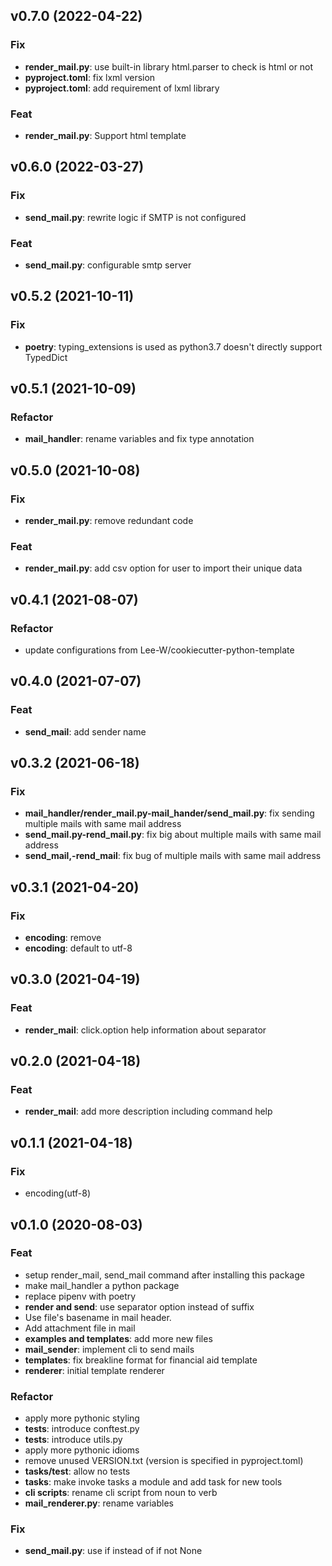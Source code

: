 
## v0.7.0 (2022-04-22)

### Fix

- **render_mail.py**: use built-in library html.parser to check is html or not
- **pyproject.toml**: fix lxml version
- **pyproject.toml**: add requirement of lxml library

### Feat

- **render_mail.py**: Support html template

## v0.6.0 (2022-03-27)

### Fix

- **send_mail.py**: rewrite logic if SMTP is not configured

### Feat

- **send_mail.py**: configurable smtp server

## v0.5.2 (2021-10-11)

### Fix

- **poetry**: typing_extensions is used as python3.7 doesn't directly support TypedDict

## v0.5.1 (2021-10-09)

### Refactor

- **mail_handler**: rename variables and fix type annotation

## v0.5.0 (2021-10-08)

### Fix

- **render_mail.py**: remove redundant code

### Feat

- **render_mail.py**: add csv option for user to import their unique data

## v0.4.1 (2021-08-07)

### Refactor

- update configurations from  Lee-W/cookiecutter-python-template

## v0.4.0 (2021-07-07)

### Feat

- **send_mail**: add sender name

## v0.3.2 (2021-06-18)

### Fix

- **mail_handler/render_mail.py-mail_hander/send_mail.py**: fix sending multiple mails with same mail address
- **send_mail.py-rend_mail.py**: fix big about multiple mails with same mail address
- **send_mail,-rend_mail**: fix bug of multiple mails with same mail address

## v0.3.1 (2021-04-20)

### Fix

- **encoding**: remove
- **encoding**: default to utf-8

## v0.3.0 (2021-04-19)

### Feat

- **render_mail**: click.option help information about separator

## v0.2.0 (2021-04-18)

### Feat

- **render_mail**: add more description including command help

## v0.1.1 (2021-04-18)

### Fix

- encoding(utf-8)

## v0.1.0 (2020-08-03)

### Feat

- setup render_mail, send_mail command after installing this package
- make mail_handler a python package
- replace pipenv with poetry
- **render and send**: use separator option instead of suffix
- Use file's basename in mail header.
- Add attachment file in mail
- **examples and templates**: add more new files
- **mail_sender**: implement cli to send mails
- **templates**: fix breakline format for financial aid template
- **renderer**: initial template renderer

### Refactor

- apply more pythonic styling
- **tests**: introduce conftest.py
- **tests**: introduce utils.py
- apply more pythonic idioms
- remove unused VERSION.txt (version is specified in pyproject.toml)
- **tasks/test**: allow no tests
- **tasks**: make invoke tasks a module and add task for new tools
- **cli scripts**: rename cli script from noun to verb
- **mail_renderer.py**: rename variables

### Fix

- **send_mail.py**: use if instead of if not None
